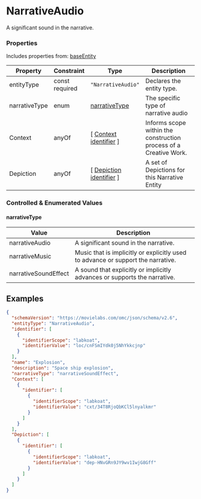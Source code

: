 # NarrativeAudio
A significant sound in the narrative.
### Properties
Includes properties from: [baseEntity](../core/baseEntity.md)

| Property      | Constraint        | Type                                                                               | Description                                                       |
| ------------- | ----------------- | ---------------------------------------------------------------------------------- | ----------------------------------------------------------------- |
| entityType    | const<br>required | `"NarrativeAudio"`                                                                 | Declares the entity type.                                         |
| narrativeType | enum              | [narrativeType](#narrativeType)                                                    | The specific type of narrative audio                              |
| Context       | anyOf             | [ [Context](./Context.md) <br>[identifier](../Utility/Utility.md#identifier) ]     | Informs scope within the construction process of a Creative Work. |
| Depiction     | anyOf             | [ [Depiction](./Depiction.md) <br>[identifier](../Utility/Utility.md#identifier) ] | A set of Depictions for this Narrative Entity                     |

### Controlled & Enumerated Values

#### narrativeType

| Value                | Description                                                                      |
| -------------------- | -------------------------------------------------------------------------------- |
| narrativeAudio       | A significant sound in the narrative.                                            |
| narrativeMusic       | Music that is implicitly or explicitly used to advance or support the narrative. |
| narrativeSoundEffect | A sound that explicitly or implicitly advances or supports the narrative.        |
## Examples

```JSON
{  
  "schemaVersion": "https://movielabs.com/omc/json/schema/v2.6",  
  "entityType": "NarrativeAudio",  
  "identifier": [  
    {  
      "identifierScope": "labkoat",  
      "identifierValue": "loc/cnFSmIYdk0j5NhYkkcjnp"  
    }  
  ],  
  "name": "Explosion",  
  "description": "Space ship explosion",  
  "narrativeType": "narrativeSoundEffect",  
  "Context": [  
    {  
      "identifier": [  
        {  
          "identifierScope": "labkoat",  
          "identifierValue": "cxt/34T8RjoQbKCl5lnyalkmr"  
        }  
      ]  
    }  
  ],  
  "Depiction": [  
    {  
      "identifier": [  
        {  
          "identifierScope": "labkoat",  
          "identifierValue": "dep-HNvGRn9JY9wv1IwjG8Gff"  
        }  
      ]  
    }  
  ]  
}
```
